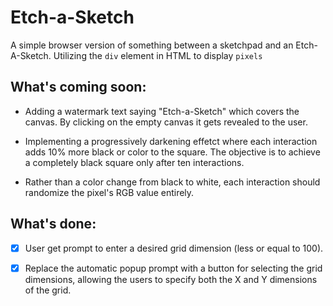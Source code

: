 # Etch-a-Sketch
A simple browser version of something between a sketchpad and an Etch-A-Sketch.
Utilizing the `div` element in HTML to display `pixels`

## What's coming soon:
* Adding a watermark text saying "Etch-a-Sketch" which covers the canvas. By clicking on the empty canvas it gets revealed to the user.

* Implementing a progressively darkening effetct where each interaction adds 10% more black or color to the square. The objective is to achieve a completely black square only after ten interactions.

* Rather than a color change from black to white, each interaction should randomize the pixel's RGB value entirely.


## What's done:
* [X] User get prompt to enter a desired grid dimension (less or equal to 100).

* [X] Replace the automatic popup prompt with a button for selecting the grid dimensions, allowing the users to specify both the X and Y dimensions of the grid.

